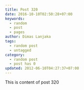 ```yaml
---
title: Post 320
date: 2016-10-10T02:50:28+07:00
keywords:
  - random
  - post
  - pages
author: Dimas Lanjaka
tags:
  - random post
  - untagged
category:
  - random post
  - post has 0
updated: 2012-06-10T04:27:37+07:00
---
```

This is content of post 320